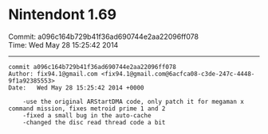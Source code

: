 # Nintendont 1.69
Commit: a096c164b729b41f36ad690744e2aa22096ff078  
Time: Wed May 28 15:25:42 2014   

-----

```
commit a096c164b729b41f36ad690744e2aa22096ff078
Author: fix94.1@gmail.com <fix94.1@gmail.com@6acfca08-c3de-247c-4448-9f1a92385553>
Date:   Wed May 28 15:25:42 2014 +0000

    -use the original ARStartDMA code, only patch it for megaman x command mission, fixes metroid prime 1 and 2
    -fixed a small bug in the auto-cache
    -changed the disc read thread code a bit
```
